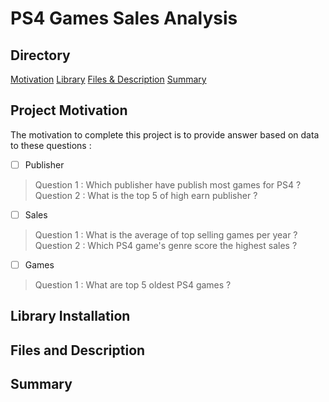 # PS4 Games Sales Analysis 

## Directory 
[Motivation](#project-motivation)
[Library](#library-installation)
[Files & Description](#files-and-description)
[Summary](#summary)

## Project Motivation ##

The motivation to complete this project is to provide answer based on data to these questions : 
- [ ] Publisher
> Question 1 : Which publisher have publish most games for PS4 ?
> Question 2 : What is the top 5 of high earn publisher ?
- [ ] Sales
> Question 1 : What is the average of top selling games per year ?
> Question 2 : Which PS4 game's genre score the highest sales ?
- [ ] Games
> Question 1 : What are top 5 oldest PS4 games ?


## Library Installation ##


## Files and Description ##

## Summary ##
